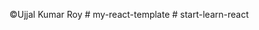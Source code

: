 ©️Ujjal Kumar Roy
#   m y - r e a c t - t e m p l a t e  
 #   s t a r t - l e a r n - r e a c t  
 